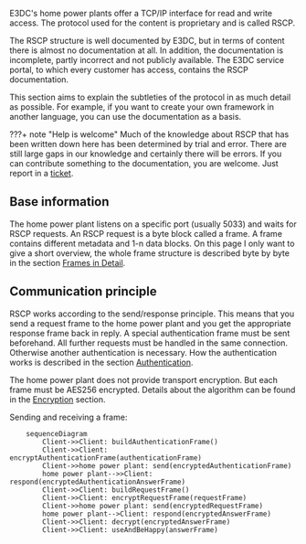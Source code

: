 
E3DC's home power plants offer a TCP/IP interface for read and write access. The protocol used for the content is proprietary and is called RSCP. 

The RSCP structure is well documented by E3DC, but in terms of content there is almost no documentation at all. In addition, the documentation is incomplete, partly incorrect and not publicly available. The E3DC service portal, to which every customer has access, contains the RSCP documentation. 

This section aims to explain the subtleties of the protocol in as much detail as possible. For example, if you want to create your own framework in another language, you can use the documentation as a basis.

???+ note "Help is welcome"
    Much of the knowledge about RSCP that has been written down here has been determined by trial and error. There are still large gaps in our knowledge and certainly there will be errors. If you can contribute something to the documentation, you are welcome. Just report in a [ticket](https://github.com/jnk-cons/easy-rscp/issues/new?title=RSCP+documentation&labels=documentation&body=Describe+your+proposal).

## Base information
The home power plant listens on a specific port (usually 5033) and waits for RSCP requests. An RSCP request is a byte block called a frame.
A frame contains different metadata and 1-n data blocks. On this page I only want to give a short overview, the whole frame structure is described byte by byte in the section [Frames in Detail](frame-details.md).

## Communication principle
RSCP works according to the send/response principle. This means that you send a request frame to the home power plant and you get the appropriate response frame back in reply. A special authentication frame must be sent beforehand.
All further requests must be handled in the same connection. Otherwise another authentication is necessary. How the authentication works is described in the section [Authentication](authentication.md).

The home power plant does not provide transport encryption. But each frame must be AES256 encrypted. Details about the algorithm can be found in the [Encryption](encryption.md) section.

Sending and receiving a frame:

```mermaid
    sequenceDiagram
        Client->>Client: buildAuthenticationFrame()
        Client->>Client: encryptAuthenticationFrame(authenticationFrame)
        Client->>home power plant: send(encryptedAuthenticationFrame)
        home power plant-->>Client: respond(encryptedAuthenticationAnswerFrame)
        Client->>Client: buildRequestFrame()
        Client->>Client: encryptRequestFrame(requestFrame)
        Client->>home power plant: send(encryptedRequestFrame)
        home power plant-->Client: respond(encryptedAnswerFrame)
        Client->>Client: decrypt(encryptedAnswerFrame)
        Client->>Client: useAndBeHappy(answerFrame)
```
